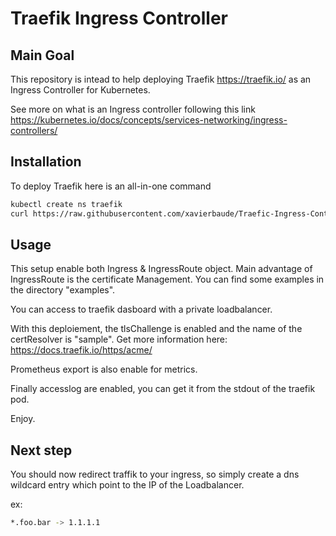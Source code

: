 # Traefik Ingress Controller

## Main Goal

This repository is intead to help deploying Traefik <https://traefik.io/> as an Ingress Controller for Kubernetes.

See more on what is an Ingress controller following this link <https://kubernetes.io/docs/concepts/services-networking/ingress-controllers/>

## Installation

To deploy Traefik here is an all-in-one command

```bash
kubectl create ns traefik
curl https://raw.githubusercontent.com/xavierbaude/Traefic-Ingress-Controller/master/files/traefik-ig.yaml | kubectl apply -f - -n traefik
```

## Usage

This setup enable both Ingress & IngressRoute object. Main advantage of IngressRoute is the certificate Management.
You can find some examples in the directory "examples".

You can access to traefik dasboard with a private loadbalancer.

With this deploiement, the tlsChallenge is enabled and the name of the certResolver is "sample".
Get more information here: <https://docs.traefik.io/https/acme/>

Prometheus export is also enable for metrics.

Finally accesslog are enabled, you can get it from the stdout of the traefik pod.

Enjoy.

## Next step

You should now redirect traffik to your ingress, so simply create a dns wildcard entry which point to the IP of the Loadbalancer.

ex:
```bash
*.foo.bar -> 1.1.1.1
```